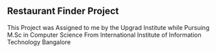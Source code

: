 ## Restaurant Finder Project

This Project was Assigned to me by the Upgrad Institute while Pursuing M.Sc in Computer Science 
From International Institute of Information Technology Bangalore
